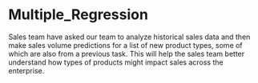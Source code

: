 # Multiple_Regression

Sales team have asked our team to analyze historical sales data and then make sales volume predictions for a list of new product types, some of which are also from a previous task. This will help the sales team better understand how types of products might impact sales across the enterprise.
